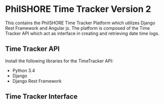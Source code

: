# PhilSHORE Time Tracker Version 2
This contains the PhilSHORE Time Tracker Platform which utilizes Django Rest Framework and Angular js. The platform is composed of the Time Tracker API which act as interface in creating and retrieving date time logs.

## Time Tracker API
Install the following libraries for the TimeTracker API:
- Python 3.4
- Django
- Django Rest Framework

## Time Tracker Interface
